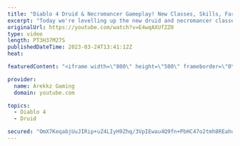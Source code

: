 ```yaml
---
title: "Diablo 4 Druid & Necromancer Gameplay! New Classes, Skills, Farming & Grinding (Diablo 4 Open Beta)"
excerpt: "Today we're levelling up the new druid and necromancer classes in co-op multiplayer so we can as powerful as possible and test ..."
originalUrl: https://youtube.com/watch?v=E4wqAXUfZZ0
type: video
length: PT3H37M27S
publishedDateTime: 2023-03-24T13:41:12Z
heat: 

featuredContent: "<iframe width=\"800\" height=\"500\" frameborder=\"0\" src=\"https://www.youtube.com/embed/E4wqAXUfZZ0\" allow=\"accelerometer; autoplay; encrypted-media; gyroscope; picture-in-picture\" allowfullscreen></iframe>"

provider:
  name: Arekkz Gaming
  domain: youtube.com

topics:
  - Diablo 4
  - Druid

secured: "OmX7KeqabjUuJIRip+uZ4LIyH9Zhq/3VpIEwau4Q9fn+PbHC47o2tmh8REahuscHUkYdksjK97D2S67Juu+jPZ9o2UeccJ7xVbH87mXhtqel+7KVW9um6EoHxh4BbWedO6HYObkP66C4E+0GigiB2Wnc4dorKhv84Bk4Eq5mnwgshyAyaizesC/ivjkMUeDZDWygP2W3mrSOPAn/bhpyqbVQTJaIvA/Prp+Qsu4v/ONhj/xiyZDRYwP31ISEgZUxWrNW5UtGRbPW8Cjid9io6SSYF2TlIsk53MSePEPpkWaxFzwBHIMPfd4cHX18zPPhNbeV0k4RJzNiTirOhk1Vu7MSp8U10HFWu8BqDT54ZJSD+AQRjL5IHuXwav8OMkSfwQaRG4Rpk3A+FaFUt/nVwbIfIoKgjGcLrO4loSD+FMA=;4x0KwhkWal+2HO8Z+Z77hQ=="
---
```


